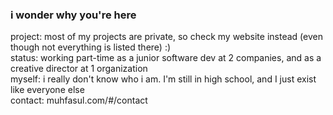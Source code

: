 ### i wonder why you're here

project: most of my projects are private, so check my website instead (even though not everything is listed there) :)  
status: working part-time as a junior software dev at 2 companies, and as a creative director at 1 organization  
myself: i really don't know who i am. I'm still in high school, and I just exist like everyone else  
contact: muhfasul.com/#/contact  



<!--
**muhfasul159/muhfasul159** is a ✨ _special_ ✨ repository because its `README.md` (this file) appears on your GitHub profile.

Here are some ideas to get you started:

- 🔭 I’m currently working on ...
- 🌱 I’m currently learning ...
- 👯 I’m looking to collaborate on ...
- 🤔 I’m looking for help with ...
- 💬 Ask me about ...
- 📫 How to reach me: ...
- 😄 Pronouns: ...
- ⚡ Fun fact: ...
-->
